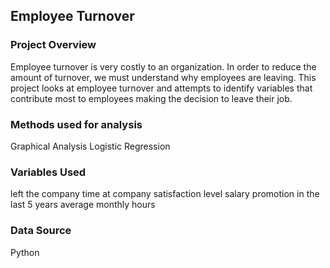 
## Employee Turnover

### Project Overview
Employee turnover is very costly to an organization. In order to reduce the amount of turnover, we must understand why employees are leaving. This project looks at employee turnover and attempts to identify variables that contribute most to employees making the decision to leave their job.

### Methods used for analysis
Graphical Analysis
Logistic Regression

### Variables Used
left the company 
time at company 
satisfaction level 
salary 
promotion in the last 5 years 
average monthly hours

### Data Source
Python
